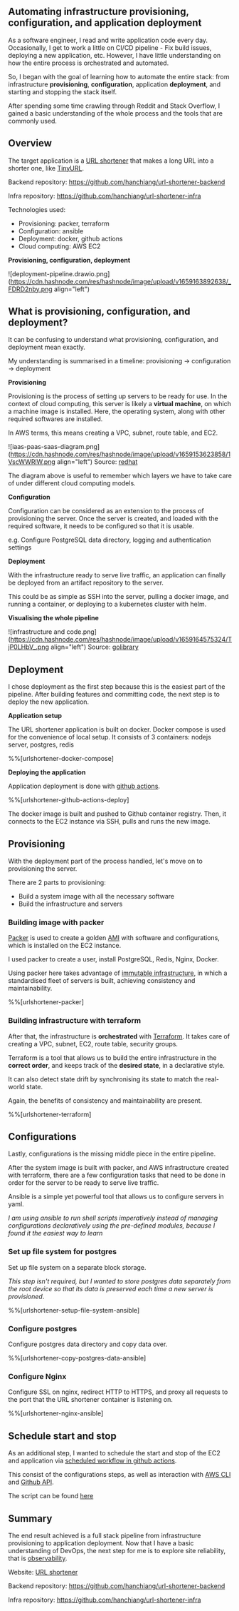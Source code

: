 ## Automating infrastructure provisioning, configuration, and application deployment

As a software engineer, I read and write application code every day. Occasionally, I get to work a little on CI/CD pipeline - Fix build issues, deploying a new application, etc. However, I have little understanding on how the entire process is orchestrated and automated.

So, I began with the goal of learning how to automate the entire stack: from infrastructure **provisioning**, **configuration**, application **deployment**, and starting and stopping the stack itself.

After spending some time crawling through Reddit and Stack Overflow, I gained a basic understanding of the whole process and the tools that are commonly used.

## Overview
The target application is a [URL shortener](https://urlshortener.yaphc.com/) that makes a long URL into a shorter one, like [TinyURL](https://tinyurl.com).

Backend repository: https://github.com/hanchiang/url-shortener-backend

Infra repository: https://github.com/hanchiang/url-shortener-infra

Technologies used:

- Provisioning: packer, terraform
- Configuration: ansible
- Deployment: docker, github actions
- Cloud computing: AWS EC2

**Provisioning, configuration, deployment**

![deployment-pipeline.drawio.png](https://cdn.hashnode.com/res/hashnode/image/upload/v1659163892638/_FDRD2nby.png align="left")


## What is provisioning, configuration, and deployment?
It can be confusing to understand what provisioning, configuration, and deployment mean exactly.

My understanding is summarised in a timeline: provisioning -> configuration -> deployment

**Provisioning**

Provisioning is the process of setting up servers to be ready for use.
In the context of cloud computing, this server is likely a **virtual machine**, on which a machine image is installed.
Here, the operating system, along with other required softwares are installed.

In AWS terms, this means creating a VPC, subnet, route table, and EC2.

![iaas-paas-saas-diagram.png](https://cdn.hashnode.com/res/hashnode/image/upload/v1659153623858/1VscWWRlW.png align="left")
Source: [redhat](https://www.redhat.com/en/topics/cloud-computing/iaas-vs-paas-vs-saas)

The diagram above is useful to remember which layers we have to take care of under different cloud computing models.


**Configuration**

Configuration can be considered as an extension to the process of provisioning the server. Once the server is created, and loaded with the required software, it needs to be configured so that it is usable.

e.g. Configure PostgreSQL data directory, logging and authentication settings

**Deployment**

With the infrastructure ready to serve live traffic, an application can finally be deployed from an artifact repository to the server.

This could be as simple as SSH into the server, pulling a docker image, and running a container, or deploying to a kubernetes cluster with helm.

**Visualising the whole pipeline**

![infrastructure and code.png](https://cdn.hashnode.com/res/hashnode/image/upload/v1659164575324/TjP0LHbV_.png align="left")
Source: [golibrary](https://www.golibrary.co/infrastructure-as-code-orchestration-provisioning-configuration-management-ansible-terraform)


## Deployment
I chose deployment as the first step because this is the easiest part of the pipeline. After building features and committing code, the next step is to deploy the new application.

**Application setup**

The URL shortener application is built on docker. Docker compose is used for the convenience of local setup. It consists of 3 containers: nodejs server, postgres, redis

%%[urlshortener-docker-compose]

**Deploying the application**

Application deployment is done with [github actions](https://docs.github.com/en/actions/learn-github-actions/understanding-github-actions).

%%[urlshortener-github-actions-deploy]

The docker image is built and pushed to Github container registry.
Then, it connects to the EC2 instance via SSH, pulls and runs the new image.

## Provisioning
With the deployment part of the process handled, let's move on to provisioning the server.

There are 2 parts to provisioning:

- Build a system image with all the necessary software
- Build the infrastructure and servers


### Building image with packer
[Packer](https://www.packer.io/) is used to create a golden [AMI](https://docs.aws.amazon.com/AWSEC2/latest/UserGuide/AMIs.html) with software and configurations, which is installed on the EC2 instance.

I used packer to create a user, install PostgreSQL, Redis, Nginx, Docker.

Using packer here takes advantage of [immutable infrastructure](https://www.bridge-global.com/blog/mutable-vs-immutable-infrastructure), in which a standardised fleet of servers is built, achieving consistency and maintainability.

%%[urlshortener-packer]

### Building infrastructure with terraform
After that, the infrastructure is **orchestrated** with [Terraform](https://www.terraform.io/).
It takes care of creating a VPC, subnet, EC2, route table, security groups.

Terraform is a tool that allows us to build the entire infrastructure in the **correct order**, and keeps track of the **desired state**, in a declarative style.

It can also detect state drift by synchronising its state to match the real-world state.


Again, the benefits of consistency and maintainability are present.

%%[urlshortener-terraform]

## Configurations
Lastly, configurations is the missing middle piece in the entire pipeline. 

After the system image is built with packer, and AWS infrastructure created with terraform, there are a few configuration tasks that need to be done in order for the server to be ready to serve live traffic.

Ansible is a simple yet powerful tool that allows us to configure servers in yaml.

*I am using ansible to run shell scripts imperatively instead of managing configurations declaratively using the pre-defined modules, because I found it the easiest way to learn*

### Set up file system for postgres
Set up file system on a separate block storage.

*This step isn't required, but I wanted to store postgres data separately from the root device so that its data is preserved each time a new server is provisioned*.

%%[urlshortener-setup-file-system-ansible]

### Configure postgres
Configure postgres data directory and copy data over.

%%[urlshortener-copy-postgres-data-ansible]

### Configure Nginx
Configure SSL on nginx, redirect HTTP to HTTPS, and proxy all requests to the port that the URL shortener container is listening on.

%%[urlshortener-nginx-ansible]

## Schedule start and stop
As an additional step, I wanted to schedule the start and stop of the EC2 and application via [scheduled workflow in github actions](https://docs.github.com/en/actions/using-workflows/events-that-trigger-workflows#schedule). 

This consist of the configurations steps, as well as interaction with [AWS CLI](https://aws.amazon.com/cli/) and [Github API](https://docs.github.com/en/rest).

The script can be found [here](https://github.com/hanchiang/url-shortener-infra/blob/master/instances/scripts/start.sh)


## Summary
The end result achieved is a full stack pipeline from infrastructure provisioning to application deployment.
Now that I have a basic understanding of DevOps, the next step for me is to explore site reliability, that is [observability](https://iamondemand.com/blog/the-3-pillars-of-system-observability-logs-metrics-and-tracing).

Website: [URL shortener](https://urlshortener.yaphc.com/)

Backend repository: https://github.com/hanchiang/url-shortener-backend

Infra repository: https://github.com/hanchiang/url-shortener-infra


